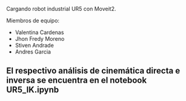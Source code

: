Cargando robot industrial UR5 con Moveit2.

Miembros de equipo:
- Valentina Cardenas
- Jhon Fredy Moreno
- Stiven Andrade
- Andres Garcia

## El respectivo análisis de cinemática directa e inversa se encuentra en el notebook UR5_IK.ipynb
